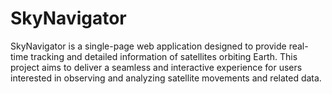 # SkyNavigator
SkyNavigator is a single-page web application designed to provide real-time tracking and detailed information of satellites orbiting Earth. This project aims to deliver a seamless and interactive experience for users interested in observing and analyzing satellite movements and related data.
